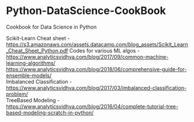 # Python-DataScience-CookBook
Cookbook for Data Science in Python  <br/>

Scikit-Learn Cheat sheet - https://s3.amazonaws.com/assets.datacamp.com/blog_assets/Scikit_Learn_Cheat_Sheet_Python.pdf
Codes for various ML algos -  https://www.analyticsvidhya.com/blog/2017/09/common-machine-learning-algorithms/  <br/>
https://www.analyticsvidhya.com/blog/2018/06/comprehensive-guide-for-ensemble-models/  <br/> 
Imbalanced Classification -  https://www.analyticsvidhya.com/blog/2017/03/imbalanced-classification-problem/  <br/>
TreeBased Modeling - https://www.analyticsvidhya.com/blog/2016/04/complete-tutorial-tree-based-modeling-scratch-in-python/  <br/>
